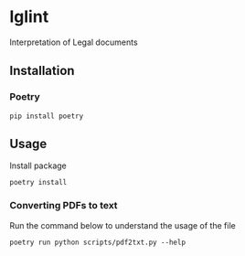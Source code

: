 # lglint

Interpretation of Legal documents

## Installation

### Poetry

```
pip install poetry
```

## Usage

Install package
```
poetry install
```

### Converting PDFs to text

Run the command below to understand the usage of the file
```
poetry run python scripts/pdf2txt.py --help
```
